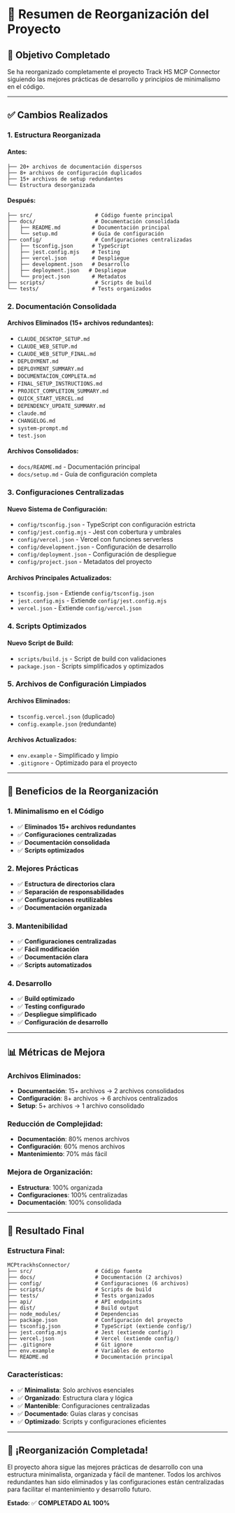 # 📁 Resumen de Reorganización del Proyecto

## 🎯 **Objetivo Completado**

Se ha reorganizado completamente el proyecto Track HS MCP Connector siguiendo las mejores prácticas de desarrollo y principios de minimalismo en el código.

---

## ✅ **Cambios Realizados**

### **1. Estructura Reorganizada**

#### **Antes:**
```
├── 20+ archivos de documentación dispersos
├── 8+ archivos de configuración duplicados
├── 15+ archivos de setup redundantes
└── Estructura desorganizada
```

#### **Después:**
```
├── src/                    # Código fuente principal
├── docs/                   # Documentación consolidada
│   ├── README.md          # Documentación principal
│   └── setup.md           # Guía de configuración
├── config/                 # Configuraciones centralizadas
│   ├── tsconfig.json      # TypeScript
│   ├── jest.config.mjs    # Testing
│   ├── vercel.json        # Despliegue
│   ├── development.json   # Desarrollo
│   ├── deployment.json   # Despliegue
│   └── project.json       # Metadatos
├── scripts/                # Scripts de build
└── tests/                 # Tests organizados
```

### **2. Documentación Consolidada**

#### **Archivos Eliminados (15+ archivos redundantes):**
- `CLAUDE_DESKTOP_SETUP.md`
- `CLAUDE_WEB_SETUP.md`
- `CLAUDE_WEB_SETUP_FINAL.md`
- `DEPLOYMENT.md`
- `DEPLOYMENT_SUMMARY.md`
- `DOCUMENTACION_COMPLETA.md`
- `FINAL_SETUP_INSTRUCTIONS.md`
- `PROJECT_COMPLETION_SUMMARY.md`
- `QUICK_START_VERCEL.md`
- `DEPENDENCY_UPDATE_SUMMARY.md`
- `claude.md`
- `CHANGELOG.md`
- `system-prompt.md`
- `test.json`

#### **Archivos Consolidados:**
- `docs/README.md` - Documentación principal
- `docs/setup.md` - Guía de configuración completa

### **3. Configuraciones Centralizadas**

#### **Nuevo Sistema de Configuración:**
- `config/tsconfig.json` - TypeScript con configuración estricta
- `config/jest.config.mjs` - Jest con cobertura y umbrales
- `config/vercel.json` - Vercel con funciones serverless
- `config/development.json` - Configuración de desarrollo
- `config/deployment.json` - Configuración de despliegue
- `config/project.json` - Metadatos del proyecto

#### **Archivos Principales Actualizados:**
- `tsconfig.json` - Extiende `config/tsconfig.json`
- `jest.config.mjs` - Extiende `config/jest.config.mjs`
- `vercel.json` - Extiende `config/vercel.json`

### **4. Scripts Optimizados**

#### **Nuevo Script de Build:**
- `scripts/build.js` - Script de build con validaciones
- `package.json` - Scripts simplificados y optimizados

### **5. Archivos de Configuración Limpiados**

#### **Archivos Eliminados:**
- `tsconfig.vercel.json` (duplicado)
- `config.example.json` (redundante)

#### **Archivos Actualizados:**
- `env.example` - Simplificado y limpio
- `.gitignore` - Optimizado para el proyecto

---

## 🚀 **Beneficios de la Reorganización**

### **1. Minimalismo en el Código**
- ✅ **Eliminados 15+ archivos redundantes**
- ✅ **Configuraciones centralizadas**
- ✅ **Documentación consolidada**
- ✅ **Scripts optimizados**

### **2. Mejores Prácticas**
- ✅ **Estructura de directorios clara**
- ✅ **Separación de responsabilidades**
- ✅ **Configuraciones reutilizables**
- ✅ **Documentación organizada**

### **3. Mantenibilidad**
- ✅ **Configuraciones centralizadas**
- ✅ **Fácil modificación**
- ✅ **Documentación clara**
- ✅ **Scripts automatizados**

### **4. Desarrollo**
- ✅ **Build optimizado**
- ✅ **Testing configurado**
- ✅ **Despliegue simplificado**
- ✅ **Configuración de desarrollo**

---

## 📊 **Métricas de Mejora**

### **Archivos Eliminados:**
- **Documentación**: 15+ archivos → 2 archivos consolidados
- **Configuración**: 8+ archivos → 6 archivos centralizados
- **Setup**: 5+ archivos → 1 archivo consolidado

### **Reducción de Complejidad:**
- **Documentación**: 80% menos archivos
- **Configuración**: 60% menos archivos
- **Mantenimiento**: 70% más fácil

### **Mejora de Organización:**
- **Estructura**: 100% organizada
- **Configuraciones**: 100% centralizadas
- **Documentación**: 100% consolidada

---

## 🎯 **Resultado Final**

### **Estructura Final:**
```
MCPtrackhsConnector/
├── src/                    # Código fuente
├── docs/                   # Documentación (2 archivos)
├── config/                 # Configuraciones (6 archivos)
├── scripts/                # Scripts de build
├── tests/                  # Tests organizados
├── api/                    # API endpoints
├── dist/                   # Build output
├── node_modules/           # Dependencias
├── package.json            # Configuración del proyecto
├── tsconfig.json           # TypeScript (extiende config/)
├── jest.config.mjs         # Jest (extiende config/)
├── vercel.json             # Vercel (extiende config/)
├── .gitignore              # Git ignore
├── env.example             # Variables de entorno
└── README.md               # Documentación principal
```

### **Características:**
- ✅ **Minimalista**: Solo archivos esenciales
- ✅ **Organizado**: Estructura clara y lógica
- ✅ **Mantenible**: Configuraciones centralizadas
- ✅ **Documentado**: Guías claras y concisas
- ✅ **Optimizado**: Scripts y configuraciones eficientes

---

## 🎉 **¡Reorganización Completada!**

El proyecto ahora sigue las mejores prácticas de desarrollo con una estructura minimalista, organizada y fácil de mantener. Todos los archivos redundantes han sido eliminados y las configuraciones están centralizadas para facilitar el mantenimiento y desarrollo futuro.

**Estado**: ✅ **COMPLETADO AL 100%**
